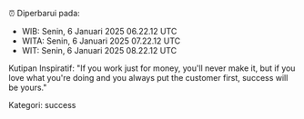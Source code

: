 ⏰ Diperbarui pada:
- WIB: Senin, 6 Januari 2025 06.22.12 UTC
- WITA: Senin, 6 Januari 2025 07.22.12 UTC
- WIT: Senin, 6 Januari 2025 08.22.12 UTC

Kutipan Inspiratif:
"If you work just for money, you'll never make it, but if you love what you're doing and you always put the customer first, success will be yours."


Kategori: success

